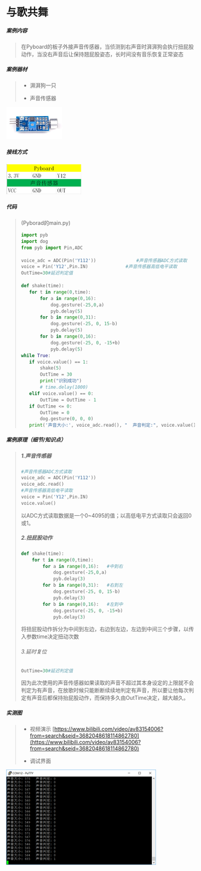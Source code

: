 # 与歌共舞

##### 案例内容

>​	在Pyboard的板子外接声音传感器，当侦测到右声音时湃湃狗会执行扭屁股动作，当没右声音后让保持翘屁股姿态，长时间没有音乐恢复正常姿态

##### 案例器材

>* 湃湃狗一只
>
>* 声音传感器
>

![](/pic/ch5/5.1.7/1.png) 

##### 接线方式

![](/pic/ch5/5.1.7/2.png) 

##### 代码

>(Pyborad的main.py)
>
>```python
>import pyb
>import dog
>from pyb import Pin,ADC
>
>voice_adc = ADC(Pin('Y112'))               #声音传感器ADC方式读取
>voice = Pin('Y12',Pin.IN)              #声音传感器高低电平读取
>OutTime=30#延迟判定值
>
>def shake(time):
>    for t in range(0,time):
>        for a in range(0,16):
>            dog.gesture(-25,0,a)
>            pyb.delay(5)
>        for b in range(0,31):
>            dog.gesture(-25, 0, 15-b)
>            pyb.delay(5)
>        for b in range(0,16):
>            dog.gesture(-25, 0, -15+b)
>            pyb.delay(5)
>while True:
>    if voice.value() == 1:
>        shake(5)
>        OutTime = 30
>        print("识别成功")
>        # time.delay(1000)
>    elif voice.value() == 0:
>        OutTime = OutTime - 1
>    if OutTime <= 0:
>        OutTime = 0
>        dog.gesture(0, 0, 0)
>    print('声音大小:', voice_adc.read(), "  声音判定:", voice.value())
>```
>

##### 案例原理（细节/知识点）

>##### 1.声音传感器
>
>   ```python
>   #声音传感器ADC方式读取
>   voice_adc = ADC(Pin('Y112'))               
>   voice_adc.read()
>   #声音传感器高低电平读取
>   voice = Pin('Y12',Pin.IN)              
>   voice.value()
>   ```
>
>   以ADC方式读取数据是一个0~4095的值；以高低电平方式读取只会返回0或1。
>
>##### 2.扭屁股动作
>
>   ```python
>   def shake(time):
>       for t in range(0,time):
>           for a in range(0,16):   #中到右
>               dog.gesture(-25,0,a)
>               pyb.delay(3)
>           for b in range(0,31):   #右到左
>               dog.gesture(-25, 0, 15-b)
>               pyb.delay(3)
>           for b in range(0,16):   #左到中
>               dog.gesture(-25, 0, -15+b)
>               pyb.delay(3)
>   ```
>
>   将扭屁股动作拆分为中间到左边，右边到左边，左边到中间三个步骤，以传入参数time决定扭动次数
>
>###### 3.延时复位
>
>   ```python
>   OutTime=30#延迟判定值
>   ```
>
>   ​	因为此次使用的声音传感器如果读取的声音不超过其本身设定的上限就不会判定为有声音，在放歌时候只能断断续续地判定有声音，所以要让他每次判定有声音后都保持抬屁股动作，而保持多久由OutTime决定，越大越久。
>

##### 实测图

>- 视频演示 [https://www.bilibili.com/video/av83154006?from=search&seid=3682048618114862780](https://www.bilibili.com/video/av83154006?from=search&seid=3682048618114862780)
>
>- 调试界面
>

![](/pic/ch5/5.1.7/3.png) 